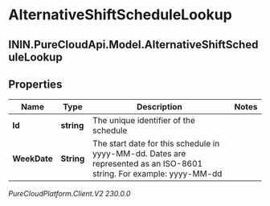 # AlternativeShiftScheduleLookup

## ININ.PureCloudApi.Model.AlternativeShiftScheduleLookup

## Properties

|Name | Type | Description | Notes|
|------------ | ------------- | ------------- | -------------|
| **Id** | **string** | The unique identifier of the schedule | |
| **WeekDate** | **String** | The start date for this schedule in yyyy-MM-dd. Dates are represented as an ISO-8601 string. For example: yyyy-MM-dd | |



_PureCloudPlatform.Client.V2 230.0.0_
